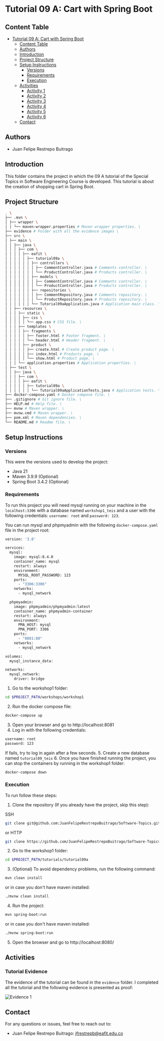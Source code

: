# Tutorial 09 A: Cart with Spring Boot

## Content Table
- [Tutorial 09 A: Cart with Spring Boot](#tutorial-09-a-cart-with-spring-boot)
  - [Content Table](#content-table)
  - [Authors](#authors)
  - [Introduction](#introduction)
  - [Project Structure](#project-structure)
  - [Setup Instructions](#setup-instructions)
    - [Versions](#versions)
    - [Requirements](#requirements)
    - [Execution](#execution)
  - [Activities](#activities)
    - [Activity 1](#activity-1)
    - [Activity 2](#activity-2)
    - [Activity 3](#activity-3)
    - [Activity 4](#activity-4)
    - [Activity 5](#activity-5)
    - [Activity 6](#activity-6)
  - [Contact](#contact)


## Authors

- Juan Felipe Restrepo Buitrago

## Introduction

This folder contains the project in which the 09 A tutorial of the Special Topics in Software Engineering Course is developed. This tutorial is about the creation of shopping cart in Spring Boot.

## Project Structure

```bash
. \
├── .mvn \
│ ├── wrapper \
│ │ └── maven-wrapper.properties # Maven wrapper properties. \
├── evidence # Folder with all the evidence images \
├── src \
│ ├── main \
│ │ ├── java \
│ │ │ ├── com \
│ │ │ │ ├── eafit \
│ │ │ │ │ ├── tutorial09a \
│ │ │ │ │ │ ├── controllers \
│ │ │ │ │ │ │ ├── CommentController.java # Comments controller. \
│ │ │ │ │ │ │ └── ProductController.java # Products controller. \
│ │ │ │ │ │ ├── models \
│ │ │ │ │ │ │ ├── CommentController.java # Comments controller. \
│ │ │ │ │ │ │ └── ProductController.java # Products controller. \
│ │ │ │ │ │ ├── repositories \
│ │ │ │ │ │ │ ├── CommentRepository.java # Comments repository. \
│ │ │ │ │ │ │ └── ProductRepository.java # Products repository. \
│ │ │ │ │ │ └── Tutorial09aApplication.java # Application main class. \
│ │ ├── resources \
│ │ │ ├── static \
│ │ │ │ ├── css \
│ │ │ │ │ └── app.css # CSS file. \
│ │ │ ├── templates \
│ │ │ │ ├── fragments \
│ │ │ │ │ ├── footer.html # Footer fragment. \
│ │ │ │ │ └── header.html # Header fragment. \
│ │ │ │ ├── product \
│ │ │ │ │ ├── create.html # Create product page. \
│ │ │ │ │ ├── index.html # Products page. \
│ │ │ │ │ └── show.html # Product page. \
│ │ │ └── application.properties # Application properties. \
│ ├── test \
│ │ ├── java \
│ │ │ ├── com \
│ │ │ │ ├── eafit \
│ │ │ │ │ ├── tutorial09a \
│ │ │ │ │ │ └── Tutorial09aApplicationTests.java # Application tests. \
├── docker-compose.yaml # Docker compose file. \
├── .gitignore # Git ignore file. \
├── HELP.md # Help file. \
├── mvnw # Maven wrapper. \
├── mvnw.cmd # Maven wrapper. \
├── pom.xml # Maven dependencies. \
└── README.md # Readme file. \
```

## Setup Instructions

### Versions

This were the versions used to develop the project:

- Java 21
- Maven 3.9.9 (Optional)
- Spring Boot 3.4.2 (Optional)

### Requirements

To run this project you will need mysql running on your machine in the `localhost:3306` with a database named `workshop1_teis` and a user with the following credentials: `username: root` and `password: 123`.

You can run mysql and phpmyadmin with the following `docker-compose.yaml` file in the project root:

```bash
version: '3.8'

services:
  mysql:
    image: mysql:8.4.0
    container_name: mysql
    restart: always
    environment:
      MYSQL_ROOT_PASSWORD: 123
    ports:
      - "3306:3306"
    networks:
      - mysql_network

  phpmyadmin:
    image: phpmyadmin/phpmyadmin:latest
    container_name: phpmyadmin-container
    restart: always
    environment:
      PMA_HOST: mysql
      PMA_PORT: 3306
    ports:
      - "8081:80"
    networks:
      - mysql_network

volumes:
  mysql_instance_data:

networks:
  mysql_network:
    driver: bridge
```

1. Go to the workshop1 folder:
```bash
cd $PROJECT_PATH/workshops/workshop1
```
2. Run the docker compose file:
```bash
docker-compose up
```
3. Open your browser and go to http://localhost:8081
4. Log in with the following credentials:
```bash
username: root
password: 123
```
If fails, try to log in again after a few seconds.
5. Create a new database named `tutorial09_teis`
6. Once you have finished running the project, you can stop the containers by running in the workshop1 folder:
```bash
docker-compose down
```

### Execution

To run follow these steps:

1. Clone the repository (If you already have the project, skip this step):

SSH
```bash
git clone git@github.com:JuanFelipeRestrepoBuitrago/Software-Topics.git
```
or HTTP

```bash
git clone https://github.com/JuanFelipeRestrepoBuitrago/Software-Topics.git
```

2. Go to the workshop1 folder:

```bash
cd $PROJECT_PATH/tutorials/tutorial09a
```

3. (Optional) To avoid dependency problems, run the following command:

```bash
mvn clean install
```
or in case you don't have maven installed:

```bash
./mvnw clean install
```

4. Run the project:

```bash
mvn spring-boot:run
```
or in case you don't have maven installed:

```bash
./mvnw spring-boot:run
```

5. Open the browser and go to http://localhost:8080/

## Activities
 
### Tutorial Evidence

The evidence of the tutorial can be found in the `evidence` folder. I completed all the tutorial and the following evidence is presented as proof:

![Evidence 1](evidence/evidence_1.png)

## Contact

For any questions or issues, feel free to reach out to:
- Juan Felipe Restrepo Buitrago: [jfrestrepb@eafit.edu.co](jfrestrepb@eafit.edu.co)